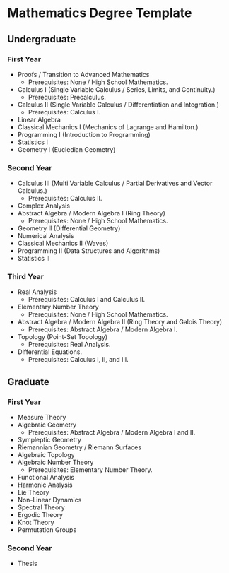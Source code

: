 # Mathematics Degree Template

## Undergraduate
### First Year
* Proofs / Transition to Advanced Mathematics
    - Prerequisites: None / High School Mathematics.
* Calculus I (Single Variable Calculus / Series, Limits, and Continuity.)
    - Prerequisites: Precalculus.
* Calculus II (Single Variable Calculus / Differentiation and Integration.)
    - Prerequisites: Calculus I.
* Linear Algebra
* Classical Mechanics I (Mechanics of Lagrange and Hamilton.)
* Programming I (Introduction to Programming)
* Statistics I
* Geometry I (Eucledian Geometry)
### Second Year
* Calculus III (Multi Variable Calculus / Partial Derivatives and Vector Calculus.)
    - Prerequisites: Calculus II.
* Complex Analysis
* Abstract Algebra / Modern Algebra I (Ring Theory)
    - Prerequisites: None / High School Mathematics.
* Geometry II (Differential Geometry)
* Numerical Analysis
* Classical Mechanics II (Waves)
* Programming II (Data Structures and Algorithms)
* Statistics II
### Third Year
* Real Analysis
    - Prerequisites: Calculus I and Calculus II.
* Elementary Number Theory
    - Prerequisites: None / High School Mathematics.
* Abstract Algebra / Modern Algebra II (Ring Theory and Galois Theory)
    - Prerequisites: Abstract Algebra / Modern Algebra I.
* Topology (Point-Set Topology)
    - Prerequisites: Real Analysis.
* Differential Equations.
    - Prerequisites: Calculus I, II, and III.

## Graduate
### First Year
* Measure Theory
* Algebraic Geometry
    - Prerequisites: Abstract Algebra / Modern Algebra I and II.
* Sympleptic Geometry
* Riemannian Geometry / Riemann Surfaces
* Algebraic Topology
* Algebraic Number Theory
    - Prerequisites: Elementary Number Theory.
* Functional Analysis
* Harmonic Analysis
* Lie Theory
* Non-Linear Dynamics
* Spectral Theory
* Ergodic Theory
* Knot Theory
* Permutation Groups
### Second Year
* Thesis
